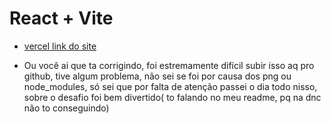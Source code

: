 # React + Vite
- [vercel link do site](https://portfolio-alpha-tawny-72.vercel.app/)

- Ou você ai que ta corrigindo, foi estremamente difícil subir isso aq pro github, tive algum problema, não sei se foi por causa dos png ou node_modules, só sei que por falta de atenção passei o dia todo nisso, sobre o desafio foi bem divertido( to falando no meu readme, pq na dnc não to conseguindo)
